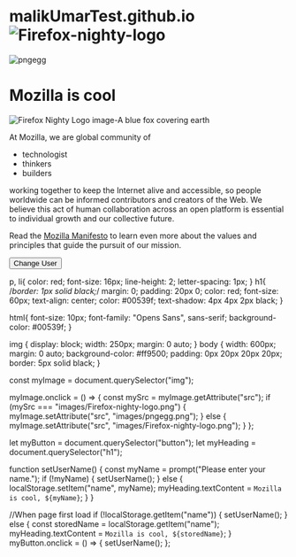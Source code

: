 # malikUmarTest.github.io![Firefox-nighty-logo](https://github.com/user-attachments/assets/9c72d2ea-c98a-4b74-bfbb-07ceee61309a)
![pngegg](https://github.com/user-attachments/assets/dee55e6e-1f7f-4bd1-99ca-e34336e486c5)
<!doctype html>
<html lang="en-US">

<head>
  <meta charset="utf-8" />
  <meta name="viewport" content="width=device-width" />
  <link rel="stylesheet" href="styles/styles.css">
  <title>My test page</title>
</head>

<body>
  <h1>Mozilla is cool</h1>
  <img src="images/Firefox-nighty-logo.png" alt="Firefox Nighty Logo image-A blue fox covering earth" />
  <p>At Mozilla, we are global community of</p>
  <ul>
    <li>technologist</li>
    <li>thinkers</li>
    <li>builders</li>
  </ul>
  <p>working together to keep the Internet alive and accessible,
    so people worldwide can be informed contributors and creators of the Web.
    We believe this act of human collaboration across an open platform is essential
    to individual growth and our collective future.</p>

  <p> Read the <a href="">Mozilla Manifesto</a> to learn even more about the values and principles that guide the
    pursuit of our mission.</p>
  <button>Change User</button>
  <script src="scripts/main.js"></script>
</body>

</html>

p, li{
    color: red;
    font-size: 16px;
    line-height: 2;
    letter-spacing: 1px;
}
h1{
    /*border: 1px solid black;*/
    margin: 0;
    padding: 20px 0;
    color: red;
    font-size: 60px;
    text-align: center;
    color: #00539f;
    text-shadow: 4px 4px 2px black;
}

html{
    font-size: 10px;
    font-family: "Opens Sans", sans-serif;
    background-color: #00539f;
}

img {
    display: block;
    width: 250px;
    margin: 0 auto;
}
body {
    width: 600px;
    margin: 0 auto;
    background-color: #ff9500;
    padding: 0px 20px 20px 20px;
    border: 5px solid black;
  }


  const myImage = document.querySelector("img");

myImage.onclick = () => {
  const mySrc = myImage.getAttribute("src");
  if (mySrc === "images/Firefox-nighty-logo.png") {
    myImage.setAttribute("src", "images/pngegg.png");
  } else {
    myImage.setAttribute("src", "images/Firefox-nighty-logo.png");
  }
};

let myButton = document.querySelector("button");
let myHeading = document.querySelector("h1");

function setUserName() {
  const myName = prompt("Please enter your name.");
  if (!myName) {
    setUserName();
  } else {
    localStorage.setItem("name", myName);
    myHeading.textContent = `Mozilla is cool, ${myName}`;
  }
}

//When page first load
if (!localStorage.getItem("name")) {
  setUserName();
} else {
  const storedName = localStorage.getItem("name");
  myHeading.textContent = `Mozilla is cool, ${storedName}`;
}
myButton.onclick = () => {
  setUserName();
};

